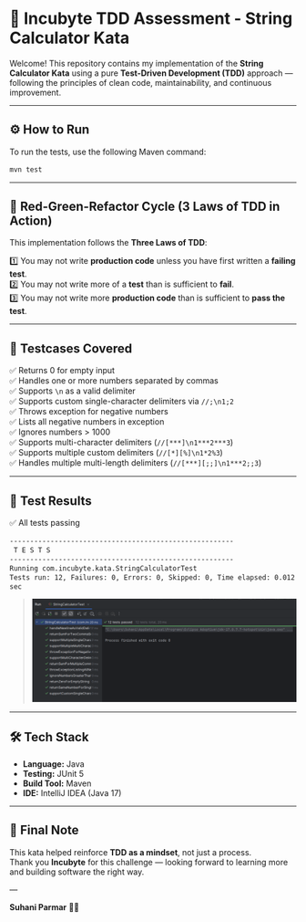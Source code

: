 # 🧪 Incubyte TDD Assessment - String Calculator Kata

Welcome! This repository contains my implementation of the **String Calculator Kata** using a pure **Test-Driven Development (TDD)** approach — following the principles of clean code, maintainability, and continuous improvement.

---

## ⚙️ How to Run

To run the tests, use the following Maven command:

```bash
mvn test
```

---

## 🔁 Red-Green-Refactor Cycle (3 Laws of TDD in Action)

This implementation follows the **Three Laws of TDD**:

1️⃣ You may not write **production code** unless you have first written a **failing test**.  
2️⃣ You may not write more of a **test** than is sufficient to **fail**.  
3️⃣ You may not write more **production code** than is sufficient to **pass the test**.

---

## 🚀 Testcases Covered

✅ Returns 0 for empty input  
✅ Handles one or more numbers separated by commas  
✅ Supports `\n` as a valid delimiter  
✅ Supports custom single-character delimiters via `//;\n1;2`  
✅ Throws exception for negative numbers  
✅ Lists all negative numbers in exception  
✅ Ignores numbers > 1000  
✅ Supports multi-character delimiters (`//[***]\n1***2***3`)  
✅ Supports multiple custom delimiters (`//[*][%]\n1*2%3`)  
✅ Handles multiple multi-length delimiters (`//[***][;;]\n1***2;;3`)

---

## 📸 Test Results

✅ All tests passing

```
-------------------------------------------------------
 T E S T S
-------------------------------------------------------
Running com.incubyte.kata.StringCalculatorTest
Tests run: 12, Failures: 0, Errors: 0, Skipped: 0, Time elapsed: 0.012 sec
```

> ![Test Results](all-tests-passing.png)

---

## 🛠️ Tech Stack

- **Language:** Java  
- **Testing:** JUnit 5  
- **Build Tool:** Maven  
- **IDE:** IntelliJ IDEA (Java 17)

---

## 🙌 Final Note

This kata helped reinforce **TDD as a mindset**, not just a process.  
Thank you **Incubyte** for this challenge — looking forward to learning more and building software the right way.

—

**Suhani Parmar** 👩‍💻
